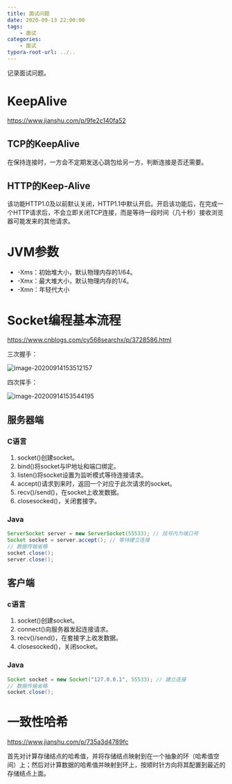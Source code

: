 ```yaml
---
title: 面试问题
date: 2020-09-13 22:00:00
tags: 
	- 面试
categories:
	- 面试
typora-root-url: ../..
---
```


记录面试问题。

<!--more-->

# KeepAlive

https://www.jianshu.com/p/9fe2c140fa52

## TCP的KeepAlive

在保持连接时，一方会不定期发送心跳包给另一方，判断连接是否还需要。

## HTTP的Keep-Alive

该功能HTTP1.0及以前默认关闭，HTTP1.1中默认开启。开启该功能后，在完成一个HTTP请求后，不会立即关闭TCP连接，而是等待一段时间（几十秒）接收浏览器可能发来的其他请求。

# JVM参数

- -Xms：初始堆大小，默认物理内存的1/64。
- -Xmx：最大堆大小，默认物理内存的1/4。
- -Xmn：年轻代大小

# Socket编程基本流程

https://www.cnblogs.com/cy568searchx/p/3728586.html

三次握手：

![image-20200914153512157](../images/%E9%9D%A2%E8%AF%95%E9%97%AE%E9%A2%98/image-20200914153512157.png)

四次挥手：

![image-20200914153544195](../images/%E9%9D%A2%E8%AF%95%E9%97%AE%E9%A2%98/image-20200914153544195.png)

## 服务器端

### C语言

1. socket()创建socket。
2. bind()将socket与IP地址和端口绑定。
3. listen()将socket设置为监听模式等待连接请求。
4. accept()请求到来时，返回一个对应于此次请求的socket。
5. recv()/send()，在socket上收发数据。
6. closesocked()，关闭套接字。

### Java

```java
ServerSocket server = new ServerSocket(55533); // 括号内为端口号
Socket socket = server.accept(); // 等待建立连接	
// 数据传输省略
socket.close();
server.close();
```

## 客户端

### c语言

1. socket()创建socket。
2. connect()向服务器发起连接请求。
3. recv()/send()，在套接字上收发数据。
4. closesocked()，关闭socket。

### Java

```java
Socket socket = new Socket("127.0.0.1", 55533); // 建立连接
// 数据传输省略
socket.close();
```

# 一致性哈希

https://www.jianshu.com/p/735a3d4789fc

首先对计算存储结点的哈希值，并将存储结点映射到在一个抽象的环（哈希值空间）上；然后对计算数据的哈希值并映射到环上，按顺时针方向将其配置到最近的存储结点上面。